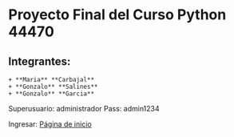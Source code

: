 # Proyecto Final del Curso Python 44470

## Integrantes:

    + **Maria** **Carbajal** 
    + **Gonzalo** **Salines** 
    + **Gonzalo** **Garcia** 

Superusuario: administrador
Pass: admin1234

Ingresar: [Página de inicio](http://127.0.0.1:8000/productos/inicio/)
